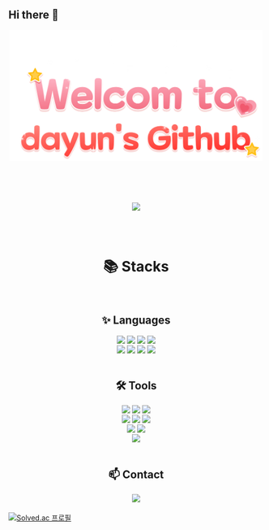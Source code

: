 ## Hi there 👋
<div align="center">
  <img width="500px" src="https://github.com/Dayun417/Dayun417/blob/main/logo3.png" alt="로고 이미지">
</div>

  <br> <br> <br>
  
<div align="center">
  <a href="https://solved.ac/dayun417">
    <img src="https://github-readme-stats.vercel.app/api?username=Dayun417&show_icons=true&theme=omni">
</a>
</div>

  <br> <br>
  
<!--내용 부분-->
<div align="center">
  <h1>📚 Stacks</h1>
</div>

<br>

<div align="center">
  <h2>✨ Languages</h2>
</div>

<div align="center"> 
  <img src="https://img.shields.io/badge/C-A8B9CC?style=for-the-badge&logo=C&logoColor=white">
  <img src="https://img.shields.io/badge/c++-00599C?style=for-the-badge&logo=c%2B%2B&logoColor=white">
  <img src="https://img.shields.io/badge/Java-007396?style=for-the-badge&logo=Conda-Forge&logoColor=white" />
  <img src="https://img.shields.io/badge/python-3670A0?style=for-the-badge&logo=python&logoColor=ffdd54">
  <br>
  
  <img src="https://img.shields.io/badge/html5-E34F26?style=for-the-badge&logo=html5&logoColor=white"> 
  <img src="https://img.shields.io/badge/css3-1572B6?style=for-the-badge&logo=css3&logoColor=white"> 
  <img src="https://img.shields.io/badge/javascript-F7DF1E?style=for-the-badge&logo=javascript&logoColor=black">
  <img src="https://img.shields.io/badge/node.js-5FA04E?style=for-the-badge&logo=Node.js&logoColor=white">  
</div>

  <br>
  
<div align="center">
  <h2>🛠 Tools</h2>
</div>

<div align="center">
  <img src="https://img.shields.io/badge/github-181717?style=for-the-badge&logo=github&logoColor=white">
  <img src="https://img.shields.io/badge/git-F05032?style=for-the-badge&logo=git&logoColor=white">
  <img src="https://img.shields.io/badge/IntelliJ%20IDEAE-000000?style=for-the-badge&logo=EclipseIDE&logoColor=white" />
  <br>
  <img src="https://img.shields.io/badge/Visual Studio Code-007ACC?style=for-the-badge&logo=VisualStudioCode&logoColor=white" />
  <img src="https://img.shields.io/badge/Visual Studio-5C2D91.svg?style=for-the-badge&logo=visual-studio&logoColor=22ABF3">
  <img src="https://img.shields.io/badge/Eclipse IDE-2C2255?style=for-the-badge&logo=EclipseIDE&logoColor=white" />
  <br>
  <img src="https://img.shields.io/badge/amazon%20web%20services-232F3E?style=for-the-badge&logo=amazonwebservices&logoColor=white">
  <img src="https://img.shields.io/badge/raspberry%20pi-A22846?style=for-the-badge&logo=raspberrypi&logoColor=white">
  <br>
  <img src="https://img.shields.io/badge/Notion-F3F3F3.svg?style=for-the-badge&logo=notion&logoColor=black">
</div>

  <br>

<div align="center">
  <h2>📫 Contact</h2>
</div>

<div align="center">
  <a href="https://www.instagram.com/dx_yun2/">
    <img src="https://img.shields.io/badge/Instagram-FF0069?style=for-the-badge&logo=Instagram&logoColor=white">
  </a>
</div>

<br>

<div>
<!-- Solved.ac 프로필 뱃지 -->
<a href="https://solved.ac/dayun417">
    <img src="http://mazassumnida.wtf/api/v2/generate_badge?boj=dayun417" alt="Solved.ac 프로필" width="400px">
</a>
</div>




<!--
**Dayun417/Dayun417** is a ✨ _special_ ✨ repository because its `README.md` (this file) appears on your GitHub profile.
Here are some ideas to get you started:

- 🔭 I’m currently working on ...
- 🌱 I’m currently learning ...
- 👯 I’m looking to collaborate on ...
- 🤔 I’m looking for help with ...
- 💬 Ask me about ...
- 📫 How to reach me: ...
- 😄 Pronouns: ...
- ⚡ Fun fact: ...
